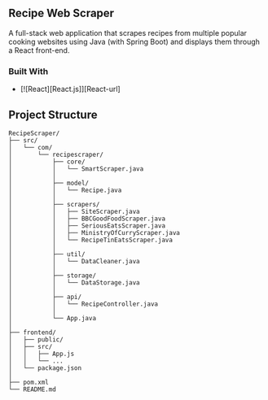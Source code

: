 ## Recipe Web Scraper

A full-stack web application that scrapes recipes from multiple popular cooking websites using Java (with Spring Boot) and displays them through a React front-end.

### Built With

* [![React][React.js]][React-url]



## Project Structure

```
RecipeScraper/
├── src/
│   └── com/
│       └── recipescraper/
│           ├── core/
│           │   └── SmartScraper.java
│           │
│           ├── model/
│           │   └── Recipe.java
│           │
│           ├── scrapers/
│           │   ├── SiteScraper.java
│           │   ├── BBCGoodFoodScraper.java
│           │   ├── SeriousEatsScraper.java
│           │   ├── MinistryOfCurryScraper.java
│           │   └── RecipeTinEatsScraper.java
│           │
│           ├── util/
│           │   └── DataCleaner.java
│           │
│           ├── storage/
│           │   └── DataStorage.java
│           │
│           ├── api/
│           │   └── RecipeController.java
│           │
│           └── App.java
│
├── frontend/
│   ├── public/
│   ├── src/
│   │   ├── App.js
│   │   └── ...
│   └── package.json
│
├── pom.xml
└── README.md
```



